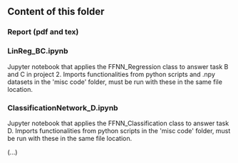 ## Content of this folder

### Report (pdf and tex)

### LinReg_BC.ipynb
Jupyter notebook that applies the FFNN_Regression class to answer task B and C in project 2. Imports functionalities from python scripts and .npy datasets in the 'misc code' folder, must be run with these in the same file location.

### ClassificationNetwork_D.ipynb
Jupyter notebook that applies the FFNN_Classification class to answer task D. Imports functionalities from python scripts in the 'misc code' folder, must be run with these in the same file location.

(...)
